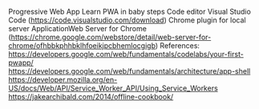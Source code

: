 Progressive Web App
Learn PWA in baby steps
Code editor
Visual Studio Code (https://code.visualstudio.com/download)
Chrome plugin for local server
ApplicationWeb Server for Chrome (https://chrome.google.com/webstore/detail/web-server-for-chrome/ofhbbkphhbklhfoeikjpcbhemlocgigb)
References:
https://developers.google.com/web/fundamentals/codelabs/your-first-pwapp/
https://developers.google.com/web/fundamentals/architecture/app-shell
https://developer.mozilla.org/en-US/docs/Web/API/Service_Worker_API/Using_Service_Workers
https://jakearchibald.com/2014/offline-cookbook/